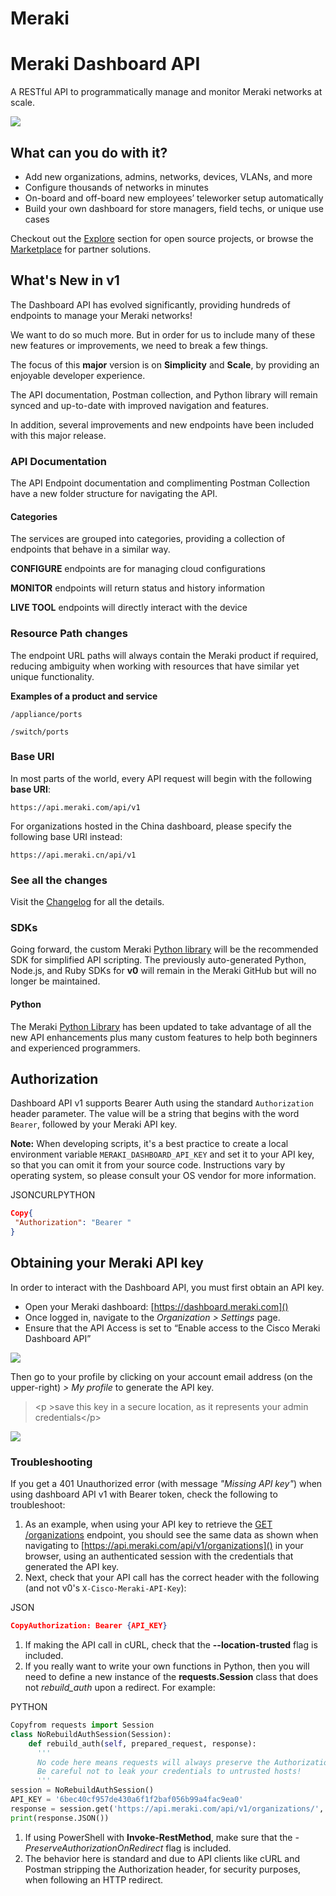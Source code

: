 # Meraki

# Meraki Dashboard API

A RESTful API to programmatically manage and monitor Meraki networks at scale.

<img src="https://pubhub.devnetcloud.com/media/Meraki-Dashboard-API-v1-Documentation/docs/images/cloud-code.png#developer.cisco.com">

## What can you do with it?

- Add new organizations, admins, networks, devices, VLANs, and more
- Configure thousands of networks in minutes
- On-board and off-board new employees’ teleworker setup automatically
- Build your own dashboard for store managers, field techs, or unique use cases
    

Checkout out the [Explore]() section for open source projects, or browse the [Marketplace]() for partner solutions.

## What's New in v1

The Dashboard API has evolved significantly, providing hundreds of endpoints to manage your Meraki networks!

We want to do so much more. But in order for us to include many of these new features or improvements, we need to break a few things.

The focus of this **major** version is on **Simplicity** and **Scale**, by providing an enjoyable developer experience.

The API documentation, Postman collection, and Python library will remain synced and up-to-date with improved navigation and features.

In addition, several improvements and new endpoints have been included with this major release.

### API Documentation

The API Endpoint documentation and complimenting Postman Collection have a new folder structure for navigating the API.

#### Categories

The services are grouped into categories, providing a collection of endpoints that behave in a similar way.

**CONFIGURE** endpoints are for managing cloud configurations

**MONITOR** endpoints will return status and history information

**LIVE TOOL** endpoints will directly interact with the device

### Resource Path changes

The endpoint URL paths will always contain the Meraki product if required, reducing ambiguity when working with resources that have similar yet unique functionality.

**Examples of a product and service**

`/appliance/ports`

`/switch/ports`

### Base URI

In most parts of the world, every API request will begin with the following **base URI**:

`https://api.meraki.com/api/v1`

For organizations hosted in the China dashboard, please specify the following base URI instead:

`https://api.meraki.cn/api/v1`

### See all the changes

Visit the [Changelog]() for all the details.

### SDKs

Going forward, the custom Meraki [Python library]() will be the recommended SDK for simplified API scripting. The previously auto-generated Python, Node.js, and Ruby SDKs for **v0** will remain in the Meraki GitHub but will no longer be maintained.

#### Python

The Meraki [Python Library]() has been updated to take advantage of all the new API enhancements plus many custom features to help both beginners and experienced programmers.

## Authorization

Dashboard API v1 supports Bearer Auth using the standard `Authorization` header parameter. The value will be a string that begins with the word `Bearer`, followed by your Meraki API key.

**Note:** When developing scripts, it's a best practice to create a local environment variable `MERAKI_DASHBOARD_API_KEY` and set it to your API key, so that you can omit it from your source code. Instructions vary by operating system, so please consult your OS vendor for more information.

JSONCURLPYTHON

``` json
Copy{
 "Authorization": "Bearer "
}

 ```

## Obtaining your Meraki API key

In order to interact with the Dashboard API, you must first obtain an API key.

- Open your Meraki dashboard: [https://dashboard.meraki.com]()
- Once logged in, navigate to the _Organization > Settings_ page.
- Ensure that the API Access is set to “Enable access to the Cisco Meraki Dashboard API”
    

<img src="https://pubhub.devnetcloud.com/media/Meraki-Dashboard-API-v1-Documentation/docs/images/dashEnableOrgAPI.png#developer.cisco.com">

Then go to your profile by clicking on your account email address (on the upper-right) _\> My profile_ to generate the API key.

> &lt;p &gt;save this key in a secure location, as it represents your admin credentials&lt;/p&gt; 
  

<img src="https://pubhub.devnetcloud.com/media/Meraki-Dashboard-API-v1-Documentation/docs/images/dashGenerateAPIkey.png#developer.cisco.com">

### Troubleshooting

If you get a 401 Unauthorized error (with message _"Missing API key"_) when using dashboard API v1 with Bearer token, check the following to troubleshoot:

1. As an example, when using your API key to retrieve the [GET /organizations]() endpoint, you should see the same data as shown when navigating to [https://api.meraki.com/api/v1/organizations]() in your browser, using an authenticated session with the credentials that generated the API key.
2. Next, check that your API call has the correct header with the following (and not v0's `X-Cisco-Meraki-API-Key`):
    

JSON

``` json
CopyAuthorization: Bearer {API_KEY}

 ```

1. If making the API call in cURL, check that the **\--location-trusted** flag is included.
2. If you really want to write your own functions in Python, then you will need to define a new instance of the **requests.Session** class that does not _rebuild_auth_ upon a redirect. For example:
    

PYTHON

``` python
Copyfrom requests import Session
class NoRebuildAuthSession(Session):
    def rebuild_auth(self, prepared_request, response):
      '''
      No code here means requests will always preserve the Authorization header when redirected.
      Be careful not to leak your credentials to untrusted hosts!
      '''
session = NoRebuildAuthSession()
API_KEY = '6bec40cf957de430a6f1f2baf056b99a4fac9ea0'
response = session.get('https://api.meraki.com/api/v1/organizations/', headers={'Authorization': f'Bearer {API_KEY}'})
print(response.JSON())

 ```

1. If using PowerShell with **Invoke-RestMethod**, make sure that the _\-PreserveAuthorizationOnRedirect_ flag is included.
2. The behavior here is standard and due to API clients like cURL and Postman stripping the Authorization header, for security purposes, when following an HTTP redirect.